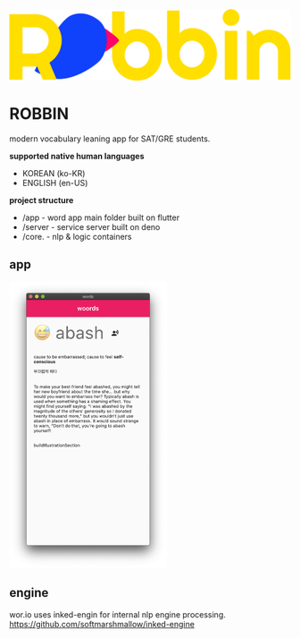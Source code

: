 <img src="./documents/images/logo.png" alt="logo" style="zoom:50%;" />



# ROBBIN

modern vocabulary leaning app for SAT/GRE students.

**supported native human languages**

- KOREAN (ko-KR)
- ENGLISH (en-US)

**project structure**

- /app - word app main folder built on flutter
- /server - service server built on deno
- /core. - nlp & logic containers

## app

<img src="./documents/images/readme-mac-os-1.png" alt="screenshot" style="zoom:50%;" />

## engine

wor.io uses inked-engin for internal nlp engine processing.
https://github.com/softmarshmallow/inked-engine

